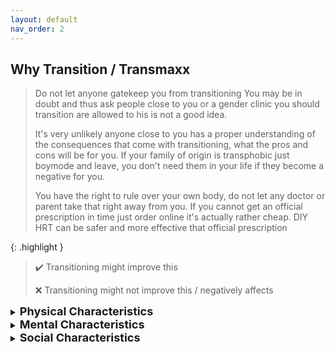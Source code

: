 ```yaml
---
layout: default
nav_order: 2
---
```


## Why Transition / Transmaxx

> Do not let anyone gatekeep you from transitioning
You may be in doubt and thus ask people close to you or a gender clinic you should transition are 
allowed to his is not a good idea.
>
> It's very unlikely anyone close to you has a proper understanding of the consequences that come with 
transitioning, what the pros and cons will be for you. If your family of origin is transphobic just 
boymode and leave, you don't need them in your life if they become a negative for you.
>
> You have the right to rule over your own body, do not let any doctor or parent take that right away from
you. If you cannot get an official prescription in time just order online it's actually rather cheap. DIY
HRT can be safer and more effective that official prescription

{: .highlight }
> :heavy_check_mark: Transitioning might improve this
>
> :x: Transitioning might not improve this / negatively affects

<details>
<summary><b><font size="+1">Physical Characteristics</font></b></summary>

<!-- |Reason|
|---| -->
{% for reason in site.data.physical %}
  :heavy_check_mark: {{ reason.positive }}
  :x: {{ reason.negative }}
{% endfor %}
</details>


<details>
<summary><b><font size="+1">Mental Characteristics</font></b></summary>
Gender Dysphoria
Demeanor Preferences
Lowered / Eliminated compulsion
Past Trauma
</details>

<details>
<summary><b><font size="+1">Social Characteristics</font></b></summary>
Attention
Broader Social Support
Family
Friends
Job
Residence area
Equal Access to programs and spaces
Finding a partner that matches your needs
</details>

